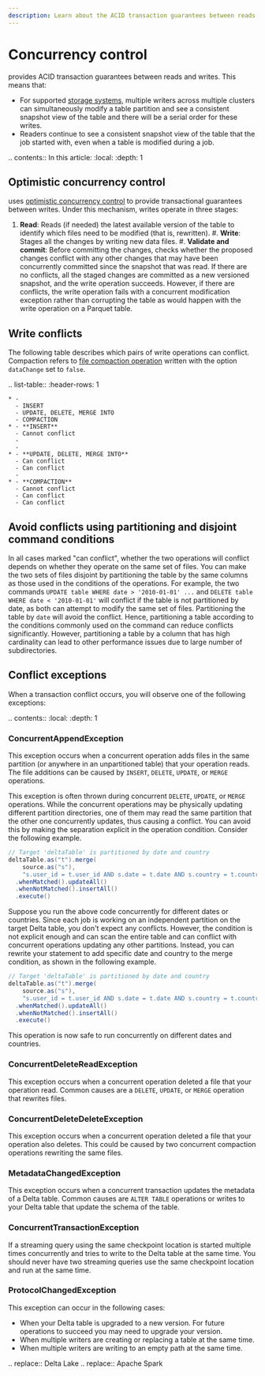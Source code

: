 ```yaml
---
description: Learn about the ACID transaction guarantees between reads and writes provided by <Delta>.
---
```


# Concurrency control

<Delta> provides ACID transaction guarantees between reads and writes. This means that:

* For supported [storage systems](delta-storage.md), multiple writers across multiple clusters can simultaneously modify a table partition and see a consistent snapshot view of the table and there will be a serial order for these writes.
* Readers continue to see a consistent snapshot view of the table that the <AS> job started with, even when a table is modified during a job.


.. contents:: In this article:
  :local:
  :depth: 1

## Optimistic concurrency control

<Delta> uses [optimistic concurrency control](https://en.wikipedia.org/wiki/Optimistic_concurrency_control)
to provide transactional guarantees between writes. Under this mechanism, writes operate in three stages:

1. **Read**: Reads (if needed) the latest available version of the table to identify which files need to be modified (that is, rewritten).
#. **Write**: Stages all the changes by writing new data files.
#. **Validate and commit**: Before committing the changes, checks whether the proposed changes conflict with any other changes that may have been concurrently committed since the snapshot that was read. If there are no conflicts, all the staged changes are committed as a new versioned snapshot, and the write operation succeeds. However, if there are conflicts, the write operation fails with a concurrent modification exception rather than corrupting the table as would happen with the write operation on a Parquet table.

## Write conflicts

The following table describes which pairs of write operations can conflict. Compaction refers to [file compaction operation](best-practices.md#compact-files) written with the option `dataChange` set to `false`.

.. list-table::
    :header-rows: 1

    * -
      - INSERT
      - UPDATE, DELETE, MERGE INTO
      - COMPACTION
    * - **INSERT**
      - Cannot conflict
      -
      -
    * - **UPDATE, DELETE, MERGE INTO**
      - Can conflict
      - Can conflict
      -
    * - **COMPACTION**
      - Cannot conflict
      - Can conflict
      - Can conflict


## Avoid conflicts using partitioning and disjoint command conditions

In all cases marked "can conflict", whether the two operations will conflict depends on whether they operate on the same set of files. You can make the two sets of files disjoint by partitioning the table by the same columns as those used in the conditions of the operations. For example, the two commands `UPDATE table WHERE date > '2010-01-01' ...` and `DELETE table WHERE date < '2010-01-01'` will conflict if the table is not partitioned by date, as both can attempt to modify the same set of files. Partitioning the table by `date` will avoid the conflict. Hence, partitioning a table according to the conditions commonly used on the command can reduce conflicts significantly. However, partitioning a table by a column that has high cardinality can lead to other performance issues due to large number of subdirectories.

## Conflict exceptions

When a transaction conflict occurs, you will observe one of the following exceptions:

.. contents::
  :local:
  :depth: 1

### ConcurrentAppendException

This exception occurs when a concurrent operation adds files in the same partition (or anywhere in an unpartitioned table) that your operation reads. The file additions can be caused by `INSERT`, `DELETE`, `UPDATE`, or `MERGE` operations.

This exception is often thrown during concurrent `DELETE`, `UPDATE`, or `MERGE` operations. While the concurrent operations may be physically updating different partition directories, one of them may read the same partition that the other one concurrently updates, thus causing a conflict. You can avoid this by making the separation explicit in the operation condition. Consider the following example.

```scala
// Target 'deltaTable' is partitioned by date and country
deltaTable.as("t").merge(
    source.as("s"),
    "s.user_id = t.user_id AND s.date = t.date AND s.country = t.country")
  .whenMatched().updateAll()
  .whenNotMatched().insertAll()
  .execute()
```

Suppose you run the above code concurrently for different dates or countries. Since each job is working on an independent partition on the target Delta table, you don't expect any conflicts. However, the condition is not explicit enough and can scan the entire table and can conflict with concurrent operations updating any other partitions. Instead, you can rewrite your statement to add specific date and country to the merge condition, as shown in the following example.

```scala
// Target 'deltaTable' is partitioned by date and country
deltaTable.as("t").merge(
    source.as("s"),
    "s.user_id = t.user_id AND s.date = t.date AND s.country = t.country AND t.date = '" + <date> + "' AND t.country = '" + <country> + "'")
  .whenMatched().updateAll()
  .whenNotMatched().insertAll()
  .execute()
```

This operation is now safe to run concurrently on different dates and countries.

### ConcurrentDeleteReadException

This exception occurs when a concurrent operation deleted a file that your operation read. Common causes are a `DELETE`, `UPDATE`, or `MERGE` operation that rewrites files.

### ConcurrentDeleteDeleteException

This exception occurs when a concurrent operation deleted a file that your operation also deletes. This could be caused by two concurrent compaction operations rewriting the same files.

### MetadataChangedException

This exception occurs when a concurrent transaction updates the metadata of a Delta table. Common causes are `ALTER TABLE` operations or writes to your Delta table that update the schema of the table.

### ConcurrentTransactionException

If a streaming query using the same checkpoint location is started multiple times concurrently and tries to write to the Delta table at the same time. You should never have two streaming queries use the same checkpoint location and run at the same time.

### ProtocolChangedException

This exception can occur in the following cases:

- When your Delta table is upgraded to a new version. For future operations to succeed you may need to upgrade your <Delta> version.
- When multiple writers are creating or replacing a table at the same time.
- When multiple writers are writing to an empty path at the same time.


.. <Delta> replace:: Delta Lake
.. <AS> replace:: Apache Spark
